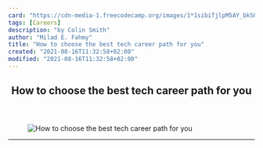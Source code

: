 ```yaml
---
card: "https://cdn-media-1.freecodecamp.org/images/1*1sibiTjlpM5AY_bkS0Zdvg.jpeg"
tags: [Careers]
description: "by Colin Smith"
author: "Milad E. Fahmy"
title: "How to choose the best tech career path for you"
created: "2021-08-16T11:32:58+02:00"
modified: "2021-08-16T11:32:58+02:00"
---
```

<div class="site-wrapper">
<main id="site-main" class="site-main outer">
<div class="inner">
<article class="post-full post tag-careers tag-technology tag-data-science tag-web-development tag-mobile ">
<header class="post-full-header">
<h1 class="post-full-title">How to choose the best tech career path for you</h1>
</header>
<figure class="post-full-image">
<picture>
<source media="(max-width: 700px)" sizes="1px" srcset="data:image/gif;base64,R0lGODlhAQABAIAAAAAAAP///yH5BAEAAAAALAAAAAABAAEAAAIBRAA7 1w">
<source media="(min-width: 701px)" sizes="(max-width: 800px) 400px,
(max-width: 1170px) 700px,
1400px" srcset="https://cdn-media-1.freecodecamp.org/images/1*1sibiTjlpM5AY_bkS0Zdvg.jpeg 300w,
https://cdn-media-1.freecodecamp.org/images/1*1sibiTjlpM5AY_bkS0Zdvg.jpeg 600w,
https://cdn-media-1.freecodecamp.org/images/1*1sibiTjlpM5AY_bkS0Zdvg.jpeg 1000w,
https://cdn-media-1.freecodecamp.org/images/1*1sibiTjlpM5AY_bkS0Zdvg.jpeg 2000w">
<img onerror="this.style.display='none'" src="https://cdn-media-1.freecodecamp.org/images/1*1sibiTjlpM5AY_bkS0Zdvg.jpeg" alt="How to choose the best tech career path for you">
</picture>
</figure>
<section class="post-full-content">
<div class="post-content medium-migrated-article">
</div>
<hr>
</section>
</article>
</div>
</main>
</div>
<!-- Google Tag Manager (noscript) -->
<!-- End Google Tag Manager (noscript) -->
